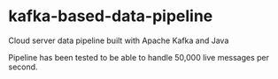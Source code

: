 # kafka-based-data-pipeline
Cloud server data pipeline built with Apache Kafka and Java

Pipeline has been tested to be able to handle 50,000 live messages per second.
